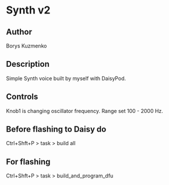 # Synth v2

## Author
Borys Kuzmenko

## Description
Simple Synth voice built by myself with DaisyPod.

## Controls
Knob1 is changing oscillator frequency. Range set 100 - 2000 Hz.

## Before flashing to Daisy do
Ctrl+Shft+P > task > build all

## For flashing 
Ctrl+Shft+P > task > build_and_program_dfu




